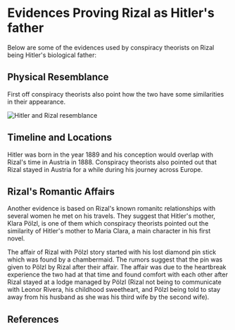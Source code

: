# Evidences Proving Rizal as Hitler's father

Below are some of the evidences used by conspiracy theorists on Rizal being Hitler's biological father:

## Physical Resemblance

First off conspiracy theorists also point how the two have some similarities in their appearance.

<img src="/images/Hitler-Rizal.png" alt="Hitler and Rizal resemblance">

## Timeline and Locations

Hitler was born in the year 1889 and his conception would overlap with Rizal's time in Austria in 1888. Conspiracy theorists also pointed out that Rizal stayed in Austria for a while during his journey across Europe.

## Rizal's Romantic Affairs

Another evidence is based on Rizal's known romanitc relationships with several women he met on his travels. They suggest that Hitler's mother, Klara Pölzl, is one of them which conspiracy theorists pointed out the similarity of Hitler's mother to Maria Clara, a main character in his first novel.

The affair of Rizal with Pölzl story started with his lost diamond pin stick which was found by a chambermaid. The rumors suggest that the pin was given to Pölzl by Rizal after their affair. The affair was due to the heartbreak experience the two had at that time and found comfort with each other after Rizal stayed at a lodge managed by Pölzl (Rizal not being to communicate with Leonor Rivera, his childhood sweetheart, and Pölzl being told to stay away from his husband as she was his third wife by the second wife).

## References
